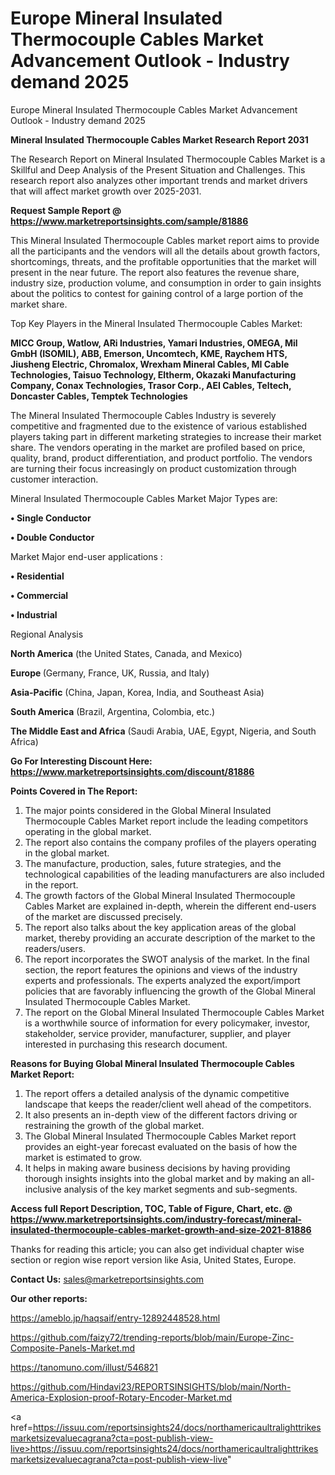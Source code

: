 # Europe Mineral Insulated Thermocouple Cables Market Advancement Outlook - Industry demand 2025
Europe Mineral Insulated Thermocouple Cables Market Advancement Outlook - Industry demand 2025

<strong>Mineral Insulated Thermocouple Cables Market Research Report 2031</strong>

The Research Report on Mineral Insulated Thermocouple Cables Market is a Skillful and Deep Analysis of the Present Situation and Challenges. This research report also analyzes other important trends and market drivers that will affect market growth over 2025-2031.

<strong>Request Sample Report @ <a href=https://www.marketreportsinsights.com/sample/81886>https://www.marketreportsinsights.com/sample/81886</a></strong>

This Mineral Insulated Thermocouple Cables market report aims to provide all the participants and the vendors will all the details about growth factors, shortcomings, threats, and the profitable opportunities that the market will present in the near future. The report also features the revenue share, industry size, production volume, and consumption in order to gain insights about the politics to contest for gaining control of a large portion of the market share.

Top Key Players in the Mineral Insulated Thermocouple Cables Market:

<strong>MICC Group, Watlow, ARi Industries, Yamari Industries, OMEGA, Mil GmbH (ISOMIL), ABB, Emerson, Uncomtech, KME, Raychem HTS, Jiusheng Electric, Chromalox, Wrexham Mineral Cables, MI Cable Technologies, Taisuo Technology, Eltherm, Okazaki Manufacturing Company, Conax Technologies, Trasor Corp., AEI Cables, Teltech, Doncaster Cables, Temptek Technologies</strong>

The Mineral Insulated Thermocouple Cables Industry is severely competitive and fragmented due to the existence of various established players taking part in different marketing strategies to increase their market share. The vendors operating in the market are profiled based on price, quality, brand, product differentiation, and product portfolio. The vendors are turning their focus increasingly on product customization through customer interaction.

Mineral Insulated Thermocouple Cables Market Major Types are:

<strong>• Single Conductor

• Double Conductor</strong>

Market Major end-user applications :

<strong>• Residential

• Commercial

• Industrial</strong>

Regional Analysis

</u><strong><b>North America</b></strong> (the United States, Canada, and Mexico)

<strong><b>Europe </b></strong>(Germany, France, UK, Russia, and Italy)

<strong><b>Asia-Pacific</b></strong> (China, Japan, Korea, India, and Southeast Asia)

<strong><b>South America</b></strong> (Brazil, Argentina, Colombia, etc.)

<strong><b>The Middle East and Africa</b></strong> (Saudi Arabia, UAE, Egypt, Nigeria, and South Africa)

<strong>Go For Interesting Discount Here: <a href=https://www.marketreportsinsights.com/discount/81886>https://www.marketreportsinsights.com/discount/81886</a></strong>

<strong>Points Covered in The Report:</strong>
<ol>
  <li>The major points considered in the Global Mineral Insulated Thermocouple Cables Market report include the leading competitors operating in the global market.</li>
  <li>The report also contains the company profiles of the players operating in the global market.</li>
  <li>The manufacture, production, sales, future strategies, and the technological capabilities of the leading manufacturers are also included in the report.</li>
  <li>The growth factors of the Global Mineral Insulated Thermocouple Cables Market are explained in-depth, wherein the different end-users of the market are discussed precisely.</li>
  <li>The report also talks about the key application areas of the global market, thereby providing an accurate description of the market to the readers/users.</li>
  <li>The report incorporates the SWOT analysis of the market. In the final section, the report features the opinions and views of the industry experts and professionals. The experts analyzed the export/import policies that are favorably influencing the growth of the Global Mineral Insulated Thermocouple Cables Market.</li>
  <li>The report on the Global Mineral Insulated Thermocouple Cables Market is a worthwhile source of information for every policymaker, investor, stakeholder, service provider, manufacturer, supplier, and player interested in purchasing this research document.</li>
</ol>
<strong>Reasons for Buying Global Mineral Insulated Thermocouple Cables Market Report:</strong>

<ol>
  <li>The report offers a detailed analysis of the dynamic competitive landscape that keeps the reader/client well ahead of the competitors.</li>
  <li>It also presents an in-depth view of the different factors driving or restraining the growth of the global market.</li>
  <li>The Global Mineral Insulated Thermocouple Cables Market report provides an eight-year forecast evaluated on the basis of how the market is estimated to grow.</li>
  <li>It helps in making aware business decisions by having providing thorough insights insights into the global market and by making an all-inclusive analysis of the key market segments and sub-segments.</li>
</ol>
<strong>Access full Report Description, TOC, Table of Figure, Chart, etc. @ <a href=https://www.marketreportsinsights.com/industry-forecast/mineral-insulated-thermocouple-cables-market-growth-and-size-2021-81886>https://www.marketreportsinsights.com/industry-forecast/mineral-insulated-thermocouple-cables-market-growth-and-size-2021-81886</a></strong>


Thanks for reading this article; you can also get individual chapter wise section or region wise report version like Asia, United States, Europe.

<strong>Contact Us:</strong>
sales@marketreportsinsights.com

<strong>Our other reports:</strong>

<a href=https://ameblo.jp/haqsaif/entry-12892448528.html>https://ameblo.jp/haqsaif/entry-12892448528.html</a>

<a href=https://github.com/faizy72/trending-reports/blob/main/Europe-Zinc-Composite-Panels-Market.md>https://github.com/faizy72/trending-reports/blob/main/Europe-Zinc-Composite-Panels-Market.md</a>

<a href=https://tanomuno.com/illust/546821>https://tanomuno.com/illust/546821</a>

<a href=https://github.com/Hindavi23/REPORTSINSIGHTS/blob/main/North-America-Explosion-proof-Rotary-Encoder-Market.md>https://github.com/Hindavi23/REPORTSINSIGHTS/blob/main/North-America-Explosion-proof-Rotary-Encoder-Market.md</a>

<a href=https://issuu.com/reportsinsights24/docs/northamericaultralighttrikesmarketsizevaluecagrana?cta=post-publish-view-live>https://issuu.com/reportsinsights24/docs/northamericaultralighttrikesmarketsizevaluecagrana?cta=post-publish-view-live</a>"
